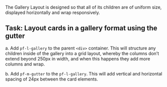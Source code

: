The Gallery Layout is designed so that all of its children are of uniform size, displayed horizontally and wrap responsively.

## Task: Layout cards in a gallery format using the gutter

a. Add `pf-l-gallery` to the parent `<div>` container. This will structure any children inside of the gallery into a grid layout, whereby the columns don’t extend beyond 250px in width, and when this happens they add more columns and wrap.

b. Add `pf-m-gutter` to the `pf-l-gallery`. This will add vertical and horizontal spacing of 24px between the card elements.
